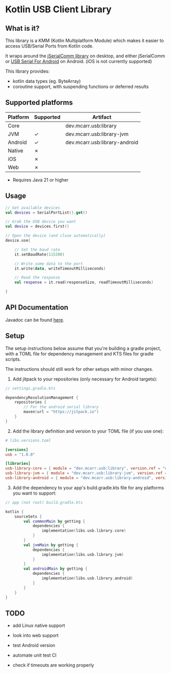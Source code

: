 # Kotlin USB Client Library

## What is it?

This library is a KMM (Kotlin Multiplatform Module) which makes it easier to access USB/Serial Ports from Kotlin code.

It wraps around the [jSerialComm library](https://github.com/Fazecast/jSerialComm) on desktop, and either jSerialComm or [USB Serial For Android](https://github.com/mik3y/usb-serial-for-android) on Android. (iOS is not currently supported)

This library provides:
- kotlin data types (eg. ByteArray)
- coroutine support, with suspending functions or deferred results

## Supported platforms

| Platform | Supported | Artifact                      |
|----------|-----------|-------------------------------|
| Core     |           | dev.mcarr.usb:library         |
| JVM      | &check;   | dev.mcarr.usb:library-jvm     |
| Android  | &check;   | dev.mcarr.usb:library-android |
| Native   | &cross;   |                               |
| iOS      | &cross;   |                               |
| Web      | &cross;   |                               |

* Requires Java 21 or higher


## Usage

```Kotlin
// Get available devices
val devices = SerialPortList().get()

// Grab the USB device you want
val device = devices.first()

// Open the device (and close automatically)
device.use{

    // Set the baud rate
    it.setBaudRate(115200)

    // Write some data to the port
    it.write(data, writeTimeoutMilliseconds)

    // Read the response
    val response = it.read(responseSize, readTimeoutMilliseconds)

}
```

## API Documentation

Javadoc can be found [here](https://mcarr823.github.io/kotlin-usb-client-library).

## Setup

The setup instructions below assume that you're building a gradle project, with a TOML file for dependency management and KTS files for gradle scripts.

The instructions should still work for other setups with minor changes.

1. Add jitpack to your repositories (only necessary for Android targets):

```Kotlin
// settings.gradle.kts

dependencyResolutionManagement {
    repositories {
        // For the android serial library
        maven(url = "https://jitpack.io")
    }
}
```

2. Add the library definition and version to your TOML file (if you use one):

```toml
# libs.versions.toml

[versions]
usb = "1.0.0"

[libraries]
usb-library-core = { module = "dev.mcarr.usb:library", version.ref = "usb" }
usb-library-jvm = { module = "dev.mcarr.usb:library-jvm", version.ref = "usb" }
usb-library-android = { module = "dev.mcarr.usb:library-android", version.ref = "usb" }
```

3. Add the dependency to your app's build.gradle.kts file for any platforms you want to support:

```Kotlin
// app (not root) build.gradle.kts

kotlin {
    sourceSets {
        val commonMain by getting {
            dependencies {
                implementation(libs.usb.library.core)
            }
        }
        val jvmMain by getting {
            dependencies {
                implementation(libs.usb.library.jvm)
            }
        }
        val androidMain by getting {
            dependencies {
                implementation(libs.usb.library.android)
            }
        }
    }
}
```

## TODO

- add Linux native support
- look into web support
- test Android version

- automate unit test CI
- check if timeouts are working properly

